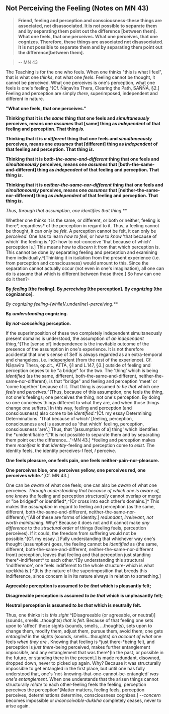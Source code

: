 ## Not Perceiving the Feeling (Notes on MN 43)

>**Friend, feeling and perception and consciousness-these things are
associated, not disassociated. It is not possible to separate them and
by separating them point out the difference \[between them\]. What one
feels, that one perceives. What one perceives, that one cognizes.
Therefore, these things are associated not disassociated. It is not
possible to separate them and by separating them point out the
difference\[between them\].**

>-- MN 43

The Teaching is for the one who feels. When one thinks "this is what I
feel", that is what one *thinks*, not what one *feels*. Feeling cannot
be thought, it cannot be perceived. What one perceives is one's
perception, what one feels is one's
feeling.^[Cf. Ñāṇavīra Thera, Clearing the Path, SAÑÑĀ, §2.]
Feeling and perception are simply *there*, superimposed, independent and
different in nature.

**"What one feels, that one perceives."**

**Thinking that it is *the same* thing that one feels and
*simultaneously* perceives, means one *assumes* that \[same\] thing as
*independent* of that feeling and perception. That thing *is.***

**Thinking that it is *a different* thing that one feels and
*simultaneously* perceives, means one *assumes* that \[different\] thing
as *independent* of that feeling and perception. That thing *is.***

**Thinking that it is *both-the-same-and-different* thing that one feels
and *simultaneously* perceives, means one *assumes* that
\[both-the-same-and-different\] thing as *independent* of that feeling
and perception. That thing *is.***

**Thinking that it is *neither-the-same-nor-different* thing that one
feels and *simultaneously* perceives, means one *assumes* that
\[neither-the-same-nor-different\] thing as *independent* of that
feeling and perception. That thing *is.***

**Thus, through that assumption, one *identifies* that thing*.***

Whether one thinks it is the same, or different, or both or neither,
feeling is there*, regardless* of the perception in regard to it. Thus,
a feeling cannot be thought, it can only be *felt.* A perception cannot
be felt, it can only be *perceived.* One has to learn *how to feel*, or
how to *know* 'that because of which' the feeling
is.^[Or
how to not-conceive 'that because of which' perception
is.] This
means how to *discern* it from that which perception is. This cannot be
done by separating feeling and perception and examining them
individually.^[Thinking
it in isolation from the present experience (i.e. from perception and
consciousness) would amount to this. Since the separation cannot
actually occur (not even in one's imagination), all one can do is assume
that which is different between those
three.]
So how can one do it then?-

**By *feeling* \[the feeling\]*.* By *perceiving* \[the perception\]*.*
By *cognizing* \[the cognizance\]*.***

**By *cognizing feeling-*[while]{.underline}-perceiving*.***

**By *understanding* cognizing.**

**By *not-conceiving* perception.**

If the superimposition of these two completely independent
simultaneously present domains is understood, the assumption of *an
independent
thing*,^[The
\[sense of\] independence is the inevitable outcome of the presence of
the assumption in one's experience. It is not therefore accidental that
one's sense of Self is always regarded as an extra-temporal and
changeless, i.e. independent (from the rest of the experience). Cf.
Ñāṇavīra Thera, op.cit., ATTĀ, §1 and L.147,
§3.]
outside of feeling and perception ceases to be "a bridge" for the two.
The 'thing' which is being *identified* (as the same, different,
both-the-same-and-different, neither-the-same-nor-different)*,* is that
"bridge" and feeling and perception 'meet' or 'come together' because of
it. That thing is assumed *to be that* which one *feels* and
*perceives*.^[Thus,
because of this assumption, one feels the thing, not one's feelings; one
perceives the thing, not one's perception. By doing so one conceives
things different to what they are, and when those things change one
suffers.]
In this way, feeling and perception (and consciousness) also come to be
*identified*.^[Cf.
my essay Determining Determinations. 'That because of which' \[feeling,
perception, consciousness are\] is assumed as 'that which' feeling,
perception, consciousness 'are'.] Thus, that '\[assumption of a\] thing'
which identifies the *unidentifiable
^["It
is not possible to separate them and by separating them point out the
difference..."-MN 43.] *feeling and perception makes them *manifest in*
that *identity*-feeling and perception come to *exist*. The identity
feels, the identity perceives-*I* feel, *I* perceive.

**One feels pleasure, one feels pain, one feels
neither-pain-nor-pleasure.**

**One perceives blue, one perceives yellow, one perceives red, one
perceives
white.**^[Cf.
MN 43.]

One can be *aware* of what one feels; one can also be *aware* of what
one perceives. *Through understanding that because of which one is*
*aware of,* one *knows* the feeling and perception *structurally* cannot
overlap or merge or "be bridged" or
identified*;^[Or
cross into each other's domains.]* This makes the *assumption* in regard to
feeling and perception (as the same, different,
both-the-same-and-different,
neither-the-same-nor-different),^[All
of these are forms of identity.] *redundant*, *irrelevant*, *not worth
maintaining.* Why? Because it does not and it cannot make *any
difference* to the *structural order* of things (feeling feels,
perception perceives). If it could, the freedom from suffering would not
be
possible.^[Cf.
my essay .] Fully understanding that whichever way one's
thought (assumption) goes, the feeling cannot be *identified* as (the
same, different, both-the-same-and-different,
neither-the-same-nor-different from) perception, leaves that feeling and
that perception just standing there*-indifferent* to each
other.^[By
understanding this structural 'indifference', one feels indifferent to
the whole structure-which is what upekkhā
is.]
^[It
is the nature of the superimposition that breeds this indifference,
since concern is in its nature always in relation to
something.]

**Agreeable perception is assumed *to be* *that* which is pleasantly
felt;**

**Disagreeable perception is assumed *to be* *that* which is
unpleasantly felt;**

**Neutral perception is assumed *to be that* which is neutrally felt.**

Thus, one thinks it is *this sight*
^[Disagreeable
(or agreeable, or neutral)](sounds, smells...thoughts) *that is felt*. Because
of that feeling one sets upon to 'affect' those sights (sounds, smells,
...thoughts), sets upon to change them, modify them, adjust them, pursue
them, avoid them; one gets *entangled* in the sights (sounds,
smells...thoughts) *on account* *of what* one feels *when they are* .
Knowing that feeling is *just there-*being felt, and perception is *just
there*-being perceived, makes further entanglement *impossible*, and any
entanglement that was
there^[In
the past, or possible in the future, or standing there in the
present.] is made redundant, disowned, dropped down, never
to picked up again. Why? Because it was structurally impossible to get
entangled in the first place, but until one has fully understood that,
one's 'not-knowing-that-one-cannot-be-entangled' *was one's
entanglement.* When one understands that the arisen things cannot
structurally *relate* to each other-feeling feels the feeling,
perception perceives the
perception^[Matter
matters, feeling feels, perception perceives, determinations determine,
consciousness cognizes.] --*concern* becomes impossible or
*inconceivable-dukkha* completely ceases, never to arise again.
